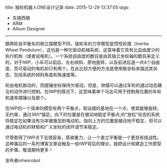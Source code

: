 title: 独轮机器人ONE设计记录
date: 2015-12-29 13:37:05
tags:

- 东搞西搞
- ARM
- Altium Designer

---

跟两轮自平衡车的倒立摆模型不同，独轮车的力学模型是惯性轮摆（Inertia Wheel Pendulum），这也是一种欠驱动机械系统，这意味着它具有比自由度少的执行机构（或者说电机）。一个系统自由度的数目是由其独立坐标轴的数目来定义的，对于IWP，小车可以前后、左右倾斜，原地旋转，以及前进后退一共4个自由度，而可驱动的电机却只有两个。在此比较方便的方法是使用极坐标来描述其状态，包括系统的倾斜角度和角速度等。

轮由电机致动的，而摆锤坐标保持欠驱动，但是，钟摆可以通过车轮的通过动态耦合的动作进行控制。在IWP的情况下，这意味着单个马达可用于控制角位置的车轮和速率摆锤以及那个。

在IWP的一个简单的模型有两个平衡点，假设摆的基地在一个点，使其能够旋转，无约束，通过360°锚定。向下的位置是在被动地稳定平衡点;的“放松”状态的系统将稳定在如果没有功率被施加到电动机。指向上方的位置是被动地不稳定，但可以通过电动机的转矩和广义坐标的闭环调节来稳定。

尽管取得了IWP点下去很容易，感谢重力，让一个直立平衡是一个更具有挑战性。这种事后的一系列博客文章会触及一些IWP背后的理论，我把设计和建造工作原型的步骤。敬请期待更多！

发布者mhexrobot
